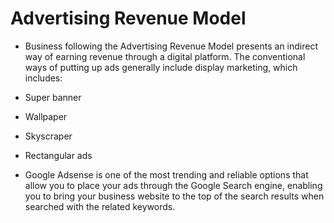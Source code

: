 # Advertising Revenue Model

- Business following the Advertising Revenue Model presents an indirect way of earning revenue through a digital platform. The conventional ways of putting up ads generally include display marketing, which includes:
- Super banner
- Wallpaper
- Skyscraper
- Rectangular ads

- Google Adsense is one of the most trending and reliable options that allow you to place your ads through the Google Search engine, enabling you to bring your business website to the top of the search results when searched with the related keywords.
